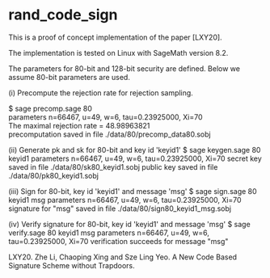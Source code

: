 # rand_code_sign
This is a proof of concept implementation of the paper [LXY20].

The implementation is tested on Linux with SageMath version 8.2. 

The parameters for 80-bit and 128-bit security are defined. Below we assume 80-bit parameters are used.

(i) Precompute the rejection rate for rejection sampling.

$ sage precomp.sage 80  
parameters n=66467, u=49, w=6, tau=0.23925000, Xi=70  
The maximal rejection rate = 48.98963821  
precomputation saved in file ./data/80/precomp_data80.sobj  

(ii) Generate pk and sk for 80-bit and key id 'keyid1'
$ sage keygen.sage 80 keyid1
parameters n=66467, u=49, w=6, tau=0.23925000, Xi=70
secret key saved in file ./data/80/sk80_keyid1.sobj
public key saved in file ./data/80/pk80_keyid1.sobj

(iii) Sign for 80-bit, key id 'keyid1' and message 'msg'
$ sage sign.sage 80 keyid1 msg
parameters n=66467, u=49, w=6, tau=0.23925000, Xi=70
signature for "msg" saved in file ./data/80/sign80_keyid1_msg.sobj

(iv) Verify signature for 80-bit, key id 'keyid1' and message 'msg'
$ sage verify.sage 80 keyid1 msg
parameters n=66467, u=49, w=6, tau=0.23925000, Xi=70
verification succeeds for message "msg"


LXY20. Zhe Li, Chaoping Xing and Sze Ling Yeo. A New Code Based Signature Scheme without Trapdoors.
